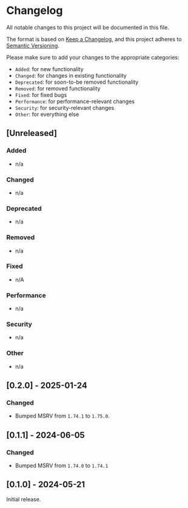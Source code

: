 # Changelog

All notable changes to this project will be documented in this file.

The format is based on [Keep a Changelog](https://keepachangelog.com/en/1.0.0/),
and this project adheres to [Semantic Versioning](https://semver.org/spec/v2.0.0.html).

Please make sure to add your changes to the appropriate categories:

- `Added`: for new functionality
- `Changed`: for changes in existing functionality
- `Deprecated`: for soon-to-be removed functionality
- `Removed`: for removed functionality
- `Fixed`: for fixed bugs
- `Performance`: for performance-relevant changes
- `Security`: for security-relevant changes
- `Other`: for everything else

## [Unreleased]

### Added

- n/a

### Changed

- n/a

### Deprecated

- n/a

### Removed

- n/a

### Fixed

- n/A

### Performance

- n/a

### Security

- n/a

### Other

- n/a

## [0.2.0] - 2025-01-24

### Changed

- Bumped MSRV from `1.74.1` to `1.75.0`.

## [0.1.1] - 2024-06-05

### Changed

- Bumped MSRV from `1.74.0` to `1.74.1`

## [0.1.0] - 2024-05-21

Initial release.
